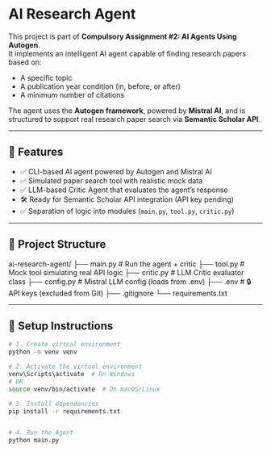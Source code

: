 # AI Research Agent

This project is part of **Compulsory Assignment #2: AI Agents Using Autogen**.  
It implements an intelligent AI agent capable of finding research papers based on:

- A specific topic
- A publication year condition (in, before, or after)
- A minimum number of citations

The agent uses the **Autogen framework**, powered by **Mistral AI**, and is structured to support real research paper search via **Semantic Scholar API**.

---

## 🔧 Features

- ✅ CLI-based AI agent powered by Autogen and Mistral AI
- ✅ Simulated paper search tool with realistic mock data
- ✅ LLM-based Critic Agent that evaluates the agent’s response
- 🛠 Ready for Semantic Scholar API integration (API key pending)
- ✅ Separation of logic into modules (`main.py`, `tool.py`, `critic.py`)

---

## 📁 Project Structure

ai-research-agent/
├── main.py # Run the agent + critic
├── tool.py # Mock tool simulating real API logic
├── critic.py # LLM Critic evaluator class
├── config.py # Mistral LLM config (loads from .env)
├── .env # 🔒 API keys (excluded from Git)
├── .gitignore
└── requirements.txt


---

## 🚀 Setup Instructions

```bash
# 1. Create virtual environment
python -m venv venv

# 2. Activate the virtual environment
venv\Scripts\activate  # On Windows
# OR
source venv/bin/activate  # On macOS/Linux

# 3. Install dependencies
pip install -r requirements.txt


# 4. Run the Agent
python main.py
